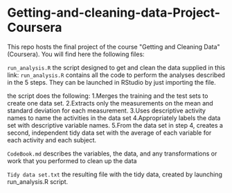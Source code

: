 # Getting-and-cleaning-data-Project-Coursera

This repo hosts the final project of the course "Getting and Cleaning Data" (Coursera). You will find here the following files:

`run_analysis.R` the script designed to get and clean the data supplied in this link: `run_analysis.R` contains all the code to perform the analyses described in the 5 steps. They can be launched in RStudio by just importing the file.

the script does the following:
1.Merges the training and the test sets to create one data set.
2.Extracts only the measurements on the mean and standard deviation for each measurement.
3.Uses descriptive activity names to name the activities in the data set
4.Appropriately labels the data set with descriptive variable names.
5.From the data set in step 4, creates a second, independent tidy data set with the average of each variable for each activity and each subject.

`CodeBook.md` describes the variables, the data, and any transformations or work that you performed to clean up the data

`Tidy data set.txt` the resulting file with the tidy data, created by launching run_analysis.R script.

